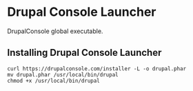 # Drupal Console Launcher 

DrupalConsole global executable.

## Installing Drupal Console Launcher
```
curl https://drupalconsole.com/installer -L -o drupal.phar
mv drupal.phar /usr/local/bin/drupal
chmod +x /usr/local/bin/drupal
```

